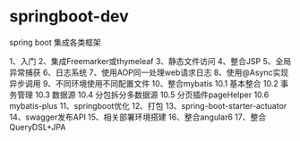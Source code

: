 # springboot-dev
spring boot 集成各类框架

1、入门
2、集成Freemarker或thymeleaf
3、静态文件访问
4、整合JSP
5、全局异常捕获
6、日志系统
7、使用AOP同一处理web请求日志
8、使用@Async实现异步调用
9、不同环境使用不同配置文件
10、整合mybatis
10.1 基本整合
10.2 事务管理
10.3 数据源
10.4 分包拆分多数据源
10.5 分页插件pageHelper
10.6 mybatis-plus
11、springboot优化
12、打包
13、spring-boot-starter-actuator
14、swagger发布API
15、相关部署环境搭建
16、整合angular6
17、整合QueryDSL+JPA
